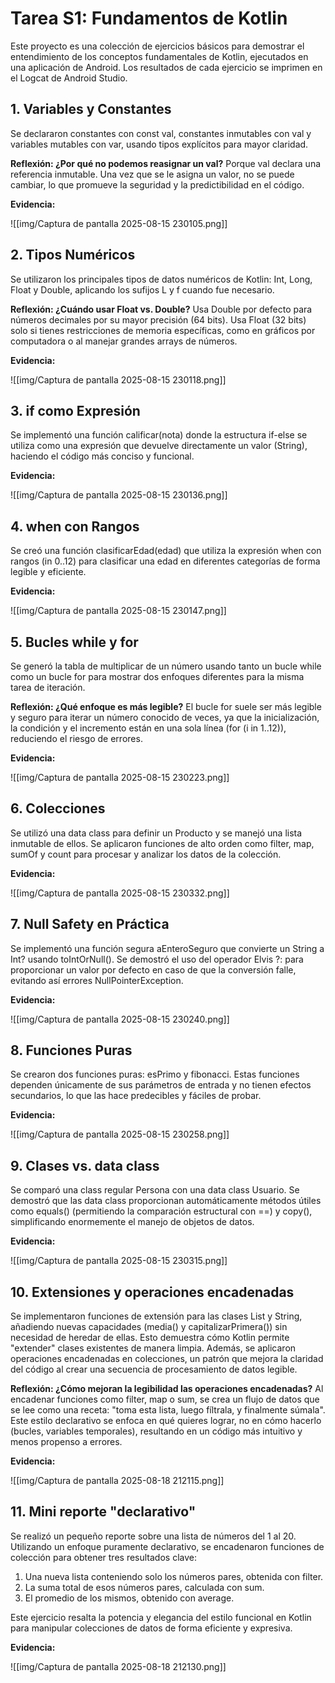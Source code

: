 # Tarea S1: Fundamentos de Kotlin
Este proyecto es una colección de ejercicios básicos para demostrar el entendimiento de los conceptos fundamentales de Kotlin, ejecutados en una aplicación de Android. Los resultados de cada ejercicio se imprimen en el Logcat de Android Studio.

## 1. Variables y Constantes
Se declararon constantes con const val, constantes inmutables con val y variables mutables con var, usando tipos explícitos para mayor claridad.

**Reflexión: ¿Por qué no podemos reasignar un val?**
Porque val declara una referencia inmutable. Una vez que se le asigna un valor, no se puede cambiar, lo que promueve la seguridad y la predictibilidad en el código.

**Evidencia:**

![[img/Captura de pantalla 2025-08-15 230105.png]]


## 2. Tipos Numéricos
Se utilizaron los principales tipos de datos numéricos de Kotlin: Int, Long, Float y Double, aplicando los sufijos L y f cuando fue necesario.

**Reflexión: ¿Cuándo usar Float vs. Double?**
Usa Double por defecto para números decimales por su mayor precisión (64 bits). Usa Float (32 bits) solo si tienes restricciones de memoria específicas, como en gráficos por computadora o al manejar grandes arrays de números.

**Evidencia:**

![[img/Captura de pantalla 2025-08-15 230118.png]]

## 3. if como Expresión
Se implementó una función calificar(nota) donde la estructura if-else se utiliza como una expresión que devuelve directamente un valor (String), haciendo el código más conciso y funcional.

**Evidencia:**

![[img/Captura de pantalla 2025-08-15 230136.png]]

## 4. when con Rangos
Se creó una función clasificarEdad(edad) que utiliza la expresión when con rangos (in 0..12) para clasificar una edad en diferentes categorías de forma legible y eficiente.

**Evidencia:**

![[img/Captura de pantalla 2025-08-15 230147.png]]

## 5. Bucles while y for
Se generó la tabla de multiplicar de un número usando tanto un bucle while como un bucle for para mostrar dos enfoques diferentes para la misma tarea de iteración.

**Reflexión: ¿Qué enfoque es más legible?**
El bucle for suele ser más legible y seguro para iterar un número conocido de veces, ya que la inicialización, la condición y el incremento están en una sola línea (for (i in 1..12)), reduciendo el riesgo de errores.

**Evidencia:**

![[img/Captura de pantalla 2025-08-15 230223.png]]

## 6. Colecciones
Se utilizó una data class para definir un Producto y se manejó una lista inmutable de ellos. Se aplicaron funciones de alto orden como filter, map, sumOf y count para procesar y analizar los datos de la colección.

**Evidencia:**

![[img/Captura de pantalla 2025-08-15 230332.png]]

## 7. Null Safety en Práctica
Se implementó una función segura aEnteroSeguro que convierte un String a Int? usando toIntOrNull(). Se demostró el uso del operador Elvis ?:  para proporcionar un valor por defecto en caso de que la conversión falle, evitando así errores NullPointerException.

**Evidencia:**

![[img/Captura de pantalla 2025-08-15 230240.png]]

## 8. Funciones Puras
Se crearon dos funciones puras: esPrimo y fibonacci. Estas funciones dependen únicamente de sus parámetros de entrada y no tienen efectos secundarios, lo que las hace predecibles y fáciles de probar.

**Evidencia:**

![[img/Captura de pantalla 2025-08-15 230258.png]]

## 9. Clases vs. data class
Se comparó una class regular Persona con una data class Usuario. Se demostró que las data class proporcionan automáticamente métodos útiles como equals() (permitiendo la comparación estructural con ==) y copy(), simplificando enormemente el manejo de objetos de datos.

**Evidencia:**

![[img/Captura de pantalla 2025-08-15 230315.png]]

## 10. Extensiones y operaciones encadenadas
Se implementaron funciones de extensión para las clases List y String, añadiendo nuevas capacidades (media() y capitalizarPrimera()) sin necesidad de heredar de ellas. Esto demuestra cómo Kotlin permite "extender" clases existentes de manera limpia. Además, se aplicaron operaciones encadenadas en colecciones, un patrón que mejora la claridad del código al crear una secuencia de procesamiento de datos legible.

**Reflexión: ¿Cómo mejoran la legibilidad las operaciones encadenadas?**
Al encadenar funciones como filter, map o sum, se crea un flujo de datos que se lee como una receta: "toma esta lista, luego fíltrala, y finalmente súmala". Este estilo declarativo se enfoca en qué quieres lograr, no en cómo hacerlo (bucles, variables temporales), resultando en un código más intuitivo y menos propenso a errores.

**Evidencia:**

![[img/Captura de pantalla 2025-08-18 212115.png]]

## 11. Mini reporte "declarativo"
Se realizó un pequeño reporte sobre una lista de números del 1 al 20. Utilizando un enfoque puramente declarativo, se encadenaron funciones de colección para obtener tres resultados clave:

1. Una nueva lista conteniendo solo los números pares, obtenida con filter.
2. La suma total de esos números pares, calculada con sum.
3. El promedio de los mismos, obtenido con average.

Este ejercicio resalta la potencia y elegancia del estilo funcional en Kotlin para manipular colecciones de datos de forma eficiente y expresiva.

**Evidencia:**

![[img/Captura de pantalla 2025-08-18 212130.png]]
